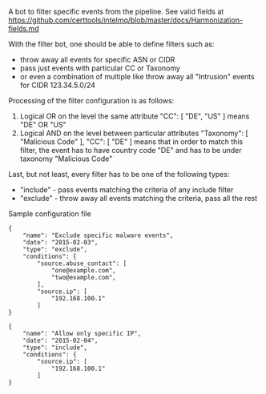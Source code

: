 A bot to filter specific events from the pipeline. See valid fields at https://github.com/certtools/intelmq/blob/master/docs/Harmonization-fields.md

With the filter bot, one should be able to define filters such as:
 - throw away all events for specific ASN or CIDR
 - pass just events with particular CC or Taxonomy
 - or even a combination of multiple like throw away all "Intrusion" events for CIDR 123.34.5.0/24

Processing of the filter configuration is as follows:
1) Logical OR on the level the same attribute
"CC": [ "DE", "US" ]
means "DE" OR "US"
2) Logical AND on the level between particular attributes
"Taxonomy": [ "Malicious Code" ], "CC": [ "DE" ]
means that in order to match this filter, the event has to have country code "DE" and has to be under taxonomy "Malicious Code"

Last, but not least, every filter has to be one of the following types:
- "include" - pass events matching the criteria of any include filter
- "exclude" - throw away all events matching the criteria, pass all the rest


Sample configuration file
```
{
    "name": "Exclude specific malware events",
    "date": "2015-02-03",
    "type": "exclude",
    "conditions": {
        "source.abuse_contact": [
            "one@example.com",
            "two@example.com",
        ],    
        "source.ip": [
            "192.168.100.1"
        ]
}
```

```
{
    "name": "Allow only specific IP",
    "date": "2015-02-04",
    "type": "include",
    "conditions": {        
        "source.ip": [
            "192.168.100.1"
        ]
}
```
